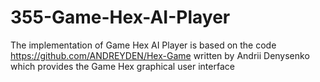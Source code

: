 # 355-Game-Hex-AI-Player

The implementation of Game Hex AI Player is based on the code https://github.com/ANDREYDEN/Hex-Game written by Andrii Denysenko which provides the Game Hex graphical user interface
